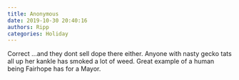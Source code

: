 ```yaml
---
title: Anonymous
date: 2019-10-30 20:40:16
authors: Ripp
categories: Holiday
---
```


 Correct ...and they dont sell dope there either.  Anyone with nasty gecko tats all up her kankle has smoked a lot of weed.  Great example of a human being Fairhope has for a Mayor.